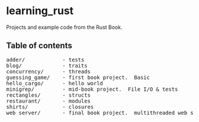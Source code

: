 # learning_rust
Projects and example code from the Rust Book.

## Table of contents
<pre>
adder/            - tests
blog/             - traits
concurrency/      - threads
guessing_game/    - first book project.  Basic 
hello_cargo/      - hello world
minigrep/         - mid-book project.  File I/O & tests
rectangles/       - structs
restaurant/       - modules
shirts/           - closures
web_server/       - final book project.  multithreaded web server
</pre>